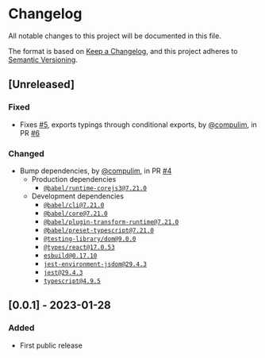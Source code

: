 # Changelog

All notable changes to this project will be documented in this file.

The format is based on [Keep a Changelog](https://keepachangelog.com/en/1.0.0/),
and this project adheres to [Semantic Versioning](https://semver.org/spec/v2.0.0.html).

## [Unreleased]

### Fixed

- Fixes [#5](https://github.com/compulim/use-read-alert/issues/5), exports typings through conditional exports, by [@compulim](https://github.com/compulim), in PR [#6](https://github.com/compulim/use-read-alert/pull/6)

### Changed

- Bump dependencies, by [@compulim](https://github.com/compulim), in PR [#4](https://github.com/compulim/use-read-alert/pull/4)
   - Production dependencies
      - [`@babel/runtime-corejs3@7.21.0`](https://npmjs.com/package/@babel/runtime-corejs3)
   - Development dependencies
      - [`@babel/cli@7.21.0`](https://npmjs.com/package/@babel/cli)
      - [`@babel/core@7.21.0`](https://npmjs.com/package/@babel/core)
      - [`@babel/plugin-transform-runtime@7.21.0`](https://npmjs.com/package/@babel/plugin-transform-runtime)
      - [`@babel/preset-typescript@7.21.0`](https://npmjs.com/package/@babel/preset-typescript)
      - [`@testing-library/dom@9.0.0`](https://npmjs.com/package/@testing-library/dom)
      - [`@types/react@17.0.53`](https://npmjs.com/package/@types/react)
      - [`esbuild@0.17.10`](https://npmjs.com/package/esbuild)
      - [`jest-environment-jsdom@29.4.3`](https://npmjs.com/package/jest-environment-jsdom)
      - [`jest@29.4.3`](https://npmjs.com/package/jest)
      - [`typescript@4.9.5`](https://npmjs.com/package/typescript)

## [0.0.1] - 2023-01-28

### Added

- First public release
